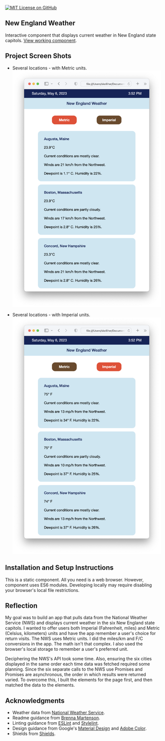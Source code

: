 [![MIT License on GitHub](https://img.shields.io/github/license/seankelliher/new-england-weather?style=flat-square)](/LICENSE.txt)
## New England Weather

Interactive component that displays current weather in New England state capitols. [View working component](https://seankelliher.github.io/new-england-weather/).

## Project Screen Shots

* Several locations - with Metric units.
![screen shot of project](/screenshots/new-england-weather-screenshot1.png?s=600)

* Several locations - with Imperial units.
![screen shot of project](/screenshots/new-england-weather-screenshot2.png?s=600)

## Installation and Setup Instructions

This is a static component. All you need is a web browser. However, component uses ES6 modules. Developing locally may require disabling your browser's local file restrictions.

## Reflection

My goal was to build an app that pulls data from the National Weather Service (NWS) and displays current weather in the six New England state capitols. I wanted to offer users both Imperial (Fahrenheit, miles) and Metric (Celsius, kilometers) units and have the app remember a user's choice for return visits. The NWS uses Metric units. I did the miles/km and F/C conversions in the app. The math isn't that complex. I also used the browser's local storage to remember a user's preferred unit.

Deciphering the NWS's API took some time. Also, ensuring the six cities displayed in the same order each time data was fetched required some planning. Since the six separate calls to the NWS use Promises and Promises are asynchronous, the order in which results were returned varied. To overcome this, I built the elements for the page first, and then matched the data to the elements.

## Acknowledgments

* Weather data from [National Weather Service](https://www.weather.gov).
* Readme guidance from [Brenna Martenson](https://gist.github.com/martensonbj/6bf2ec2ed55f5be723415ea73c4557c4).
* Linting guidance from [ESLint](https://eslint.org) and [Stylelint](https://stylelint.io).
* Design guidance from Google's [Material Design](https://material.io/design) and [Adobe Color](https://color.adobe.com/trends).
* Shields from [Shields](https://shields.io).
